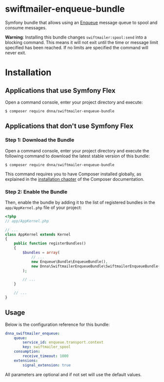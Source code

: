 # swiftmailer-enqueue-bundle
Symfony bundle that allows using an [Enqueue](https://github.com/php-enqueue/enqueue-bundle) message queue to spool and consume messages.  

**Warning**: Installing this bundle changes `swiftmailer:spool:send` into a blocking command.
This means it will not exit until the time or message limit specified has been reached.
If no limits are specified the command will never exit.

Installation
============

Applications that use Symfony Flex
----------------------------------

Open a command console, enter your project directory and execute:

```console
$ composer require dnna/swiftmailer-enqueue-bundle
```

Applications that don't use Symfony Flex
----------------------------------------

### Step 1: Download the Bundle

Open a command console, enter your project directory and execute the
following command to download the latest stable version of this bundle:

```console
$ composer require dnna/swiftmailer-enqueue-bundle
```

This command requires you to have Composer installed globally, as explained
in the [installation chapter](https://getcomposer.org/doc/00-intro.md)
of the Composer documentation.

### Step 2: Enable the Bundle

Then, enable the bundle by adding it to the list of registered bundles
in the `app/AppKernel.php` file of your project:

```php
<?php
// app/AppKernel.php

// ...
class AppKernel extends Kernel
{
    public function registerBundles()
    {
        $bundles = array(
            // ...
            new Enqueue\Bundle\EnqueueBundle(),
            new Dnna\SwiftmailerEnqueueBundle\SwiftmailerEnqueueBundle(),
        );

        // ...
    }

    // ...
}
```

## Usage ##

Below is the configuration reference for this bundle:

``` yaml
dnna_swiftmailer_enqueue:
    queue:
        service_id: enqueue.transport.context
        key: swiftmailer_spool
    consumption:
        receive_timeout: 1000
    extensions:
        signal_extension: true
```

All parameters are optional and if not set will use the default values.
